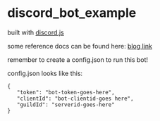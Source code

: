 # discord_bot_example

built with [discord.js](https://github.com/discordjs/discord.js)

some reference docs can be found here: [blog link](https://www.cnblogs.com/hhzm/)

remember to create a config.json to run this bot!

config.json looks like this:
```
{  
   "token": "bot-token-goes-here",  
   "clientId": "bot-clientid-goes here",  
   "guildId": "serverid-goes-here"  
}
```
